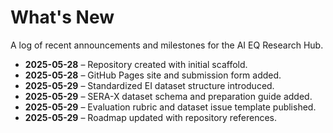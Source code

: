 # What's New

A log of recent announcements and milestones for the AI EQ Research Hub.

- **2025-05-28** – Repository created with initial scaffold.
- **2025-05-28** – GitHub Pages site and submission form added.
- **2025-05-29** – Standardized EI dataset structure introduced.
- **2025-05-29** – SERA-X dataset schema and preparation guide added.
- **2025-05-29** – Evaluation rubric and dataset issue template published.
- **2025-05-29** – Roadmap updated with repository references.
